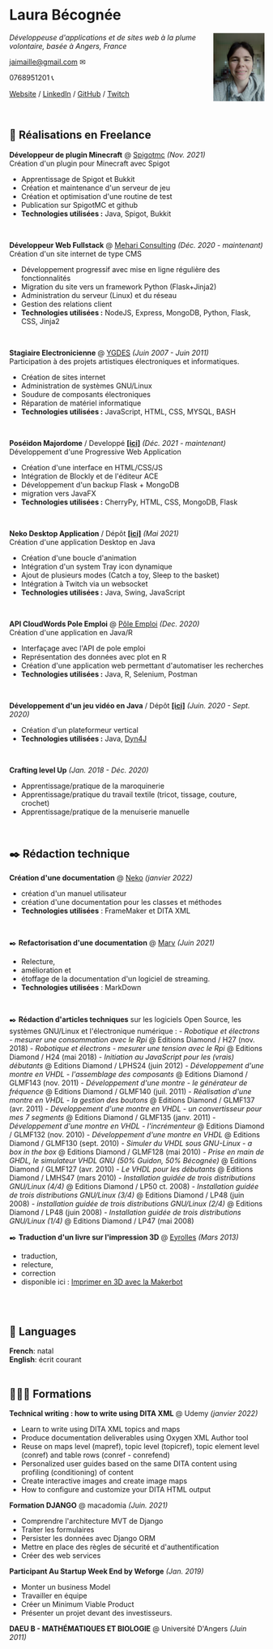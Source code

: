 # Laura Bécognée

<img src="IMG_20210119_123443.jpg" width="20%" height="auto" align="right">

_Développeuse d'applications et de sites web à la plume volontaire, basée à Angers, France_ <br>

jaimaille@gmail.com ✉

0768951201 📞

[Website](https://ours-agile.com/) / [LinkedIn](https://www.linkedin.com/in/laura-b%C3%A9cogn%C3%A9e-98285022b/) / [GitHub](https://github.com/Aqueuse) / [Twitch](https://twitch.tv/aqueuse/)

<br>

## 🚀 Réalisations en Freelance


**Développeur de plugin Minecraft** @ [Spigotmc](https://www.spigotmc.org/resources/neverenoughgiftcard.97597/) _(Nov. 2021)_<br>
Création d'un plugin pour Minecraft avec Spigot
  - Apprentissage de Spigot et Bukkit
  - Création et maintenance d'un serveur de jeu
  - Création et optimisation d'une routine de test
  - Publication sur SpigotMC et github
  -  **Technologies utilisées :** Java, Spigot, Bukkit
<br>


**Développeur Web Fullstack** @ [Mehari Consulting](http://mehari-consulting.com) _(Déc. 2020 - maintenant)_<br>
Création d'un site internet de type CMS
  -  Développement progressif avec mise en ligne régulière des fonctionnalités
  -  Migration du site vers un framework Python (Flask+Jinja2)
  -  Administration du serveur (Linux) et du réseau
  -  Gestion des relations client
  -  **Technologies utilisées :** NodeJS, Express, MongoDB, Python, Flask, CSS, Jinja2
<br>

**Stagiaire Electronicienne** @ [YGDES](http://ygdes.com/) _(Juin 2007 - Juin 2011)_ <br>
Participation à des projets artistiques électroniques et informatiques.
  - Création de sites internet
  - Administration de systèmes GNU/Linux
  - Soudure de composants électroniques
  - Réparation de matériel informatique
  -  **Technologies utilisées :** JavaScript, HTML, CSS, MYSQL, BASH
<br>
    

**Poséidon Majordome** / Developpé [**[ici]**](https://github.com/Aqueuse/PoseidonMajordome) _(Déc. 2021 - maintenant)_<br>
Développement d'une Progressive Web Application
  - Création d'une interface en HTML/CSS/JS
  - Intégration de Blockly et de l'éditeur ACE
  - Développement d'un backup Flask + MongoDB
  - migration vers JavaFX
  -  **Technologies utilisées :** CherryPy, HTML, CSS, MongoDB, Flask
<br>


**Neko Desktop Application** / Dépôt [**[ici]**](https://github.com/Aqueuse/NekoV2) _(Mai 2021)_<br>
Création d'une application Desktop en Java 
  - Création d'une boucle d'animation
  - Intégration d'un system Tray icon dynamique
  - Ajout de plusieurs modes (Catch a toy, Sleep to the basket)
  - Intégration à Twitch via un websocket
  -  **Technologies utilisées :** Java, Swing, JavaScript
<br>


**API CloudWords Pole Emploi** @ [Pôle Emploi](https://github.com/Aqueuse/API-cloudWords-PoleEmploi) _(Dec. 2020)_<br>
Création d'une application en Java/R
  - Interfaçage avec l'API de pole emploi
  - Représentation des données avec plot en R
  - Création d'une application web permettant d'automatiser les recherches
  - **Technologies utilisées :** Java, R, Selenium, Postman
<br>


**Développement d'un jeu vidéo en Java**  / Dépôt [**[ici]**](https://github.com/Aqueuse/Sky-Above-Prototype) _(Juin. 2020 - Sept. 2020)_<br>
  - Création d'un plateformeur vertical
  - **Technologies utilisées :** Java, [Dyn4J](https://github.com/dyn4j/dyn4j)
<br>


**Crafting level Up** _(Jan. 2018 - Déc. 2020)_
  - Apprentissage/pratique de la maroquinerie
  - Apprentissage/pratique du travail textile (tricot, tissage, couture, crochet)
  - Apprentissage/pratique de la menuiserie manuelle

<br>

## ✒️ Rédaction technique

 **Création d'une documentation** @ [Neko](https://github.com/Aqueuse/NekoManualDitaXML) _(janvier 2022)_
   - création d'un manuel utilisateur
   - création d'une documentation pour les classes et méthodes
  - **Technologies utilisées** : FrameMaker et DITA XML
<br>

✒️ **Refactorisation d'une documentation** @ [Marv](https://github.com/skarab42/marv-site) _(Juin 2021)_
   - Relecture, 
   - amélioration et 
   - étoffage de la documentation d'un logiciel de streaming.
   -  **Technologies utilisées** : MarkDown 
<br>


✒️ **Rédaction d'articles techniques** sur les logiciels Open Source, les systèmes GNU/Linux et l'électronique numérique :
    - _Robotique et électrons - mesurer une consommation avec le Rpi_ @ Editions Diamond / H27 (nov. 2018)
    - _Robotique et électrons - mesurer une tension avec le Rpi_ @ Editions Diamond / H24 (mai 2018)
    - _Initiation au JavaScript pour les (vrais) débutants_ @ Editions Diamond / LPHS24 (juin 2012)
    - _Développement d'une montre en VHDL - l'assemblage des composants_ @ Editions Diamond / GLMF143 (nov. 2011)
    - _Développement d'une montre - le générateur de fréquence_ @ Editions Diamond / GLMF140 (juil. 2011)
    - _Réalisation d'une montre en VHDL - la gestion des boutons_ @ Editions Diamond / GLMF137 (avr. 2011)
    - _Développement d'une montre en VHDL - un convertisseur pour mes 7 segments_ @ Editions Diamond / GLMF135 (janv. 2011)
    - _Développement d'une montre en VHDL - l'incrémenteur_ @ Editions Diamond / GLMF132 (nov. 2010)
    - _Développement d'une montre en VHDL_ @ Editions Diamond / GLMF130 (sept. 2010)
    - _Simuler du VHDL sous GNU-Linux - a box in the box_ @ Editions Diamond / GLMF128 (mai 2010)
    - _Prise en main de GHDL, le simulateur VHDL GNU (50% Guidon, 50% Bécognée)_ @ Editions Diamond / GLMF127 (avr. 2010)
    - _Le VHDL pour les débutants_ @ Editions Diamond / LMHS47 (mars 2010)
    - _Installation guidée de trois distributions GNU/Linux (4/4)_ @ Editions Diamond / LP50 ct. 2008)
    - _Installation guidée de trois distributions GNU/Linux (3/4)_ @ Editions Diamond / LP48 (juin 2008)
    - _installation guidée de trois distributions GNU/Linux (2/4)_ @ Editions Diamond / LP48 (juin 2008)
    - _Installation guidée de trois distributions GNU/Linux (1/4)_ @ Editions Diamond / LP47 (mai 2008)
<br>

✒️ **Traduction d'un livre sur l'impression 3D** @ [Eyrolles](https://www.eyrolles.com/) _(Mars 2013)_
   - traduction,
   - relecture,
   - correction
   - disponible ici : [Imprimer en 3D avec la Makerbot](https://www.eyrolles.com/Informatique/Livre/imprimer-en-3d-avec-la-makerbot-9782212137484/)
<br>
  
  <br>

## 💬 Languages

**French**: natal <br>
**English**: écrit courant<br><br>

## 👩🏼‍🎓 Formations

**Technical writing : how to write using DITA XML** @ Udemy _(janvier 2022)_
   - Learn to write using DITA XML topics and maps
   - Produce documentation deliverables using Oxygen XML Author tool
   - Reuse on maps level (mapref), topic level (topicref), topic element level (conref) and table rows (conref - conrefend)
   - Personalized user guides based on the same DITA content using profiling (conditioning) of content
   - Create interactive images and create image maps
   - How to configure and customize your DITA HTML output

**Formation DJANGO** @ macadomia _(Juin. 2021)_
  - Comprendre l'architecture MVT de Django
  - Traiter les formulaires
  - Persister les données avec Django ORM
  - Mettre en place des règles de sécurité et d'authentification
  - Créer des web services

**Participant Au Startup Week End by Weforge** _(Jan. 2019)_ 
  - Monter un business Model 
  - Travailler en équipe 
  - Créer un Minimum Viable Product 
  - Présenter un projet devant des investisseurs.

**DAEU B - MATHÉMATIQUES ET BIOLOGIE** @ Université D'Angers _(Juin 2011)_ 

